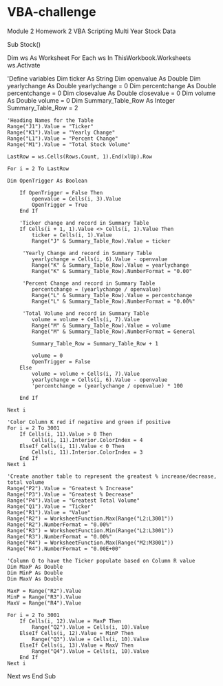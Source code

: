 # VBA-challenge
Module 2 Homework 2 VBA Scripting Multi Year Stock Data

Sub Stock()

Dim ws As Worksheet
For Each ws In ThisWorkbook.Worksheets
ws.Activate

'Define variables
    Dim ticker As String
    Dim openvalue As Double
    Dim yearlychange As Double
    yearlychange = 0
    Dim percentchange As Double
    percentchange = 0
    Dim closevalue As Double
    closevalue = 0
    Dim volume As Double
    volume = 0
    Dim Summary_Table_Row As Integer
    Summary_Table_Row = 2
    
    'Heading Names for the Table
    Range("J1").Value = "Ticker"
    Range("K1").Value = "Yearly Change"
    Range("L1").Value = "Percent Change"
    Range("M1").Value = "Total Stock Volume"
    
    LastRow = ws.Cells(Rows.Count, 1).End(xlUp).Row
    
    For i = 2 To LastRow
    
    Dim OpenTrigger As Boolean
    
        If OpenTrigger = False Then
            openvalue = Cells(i, 3).Value
            OpenTrigger = True
        End If
    
        'Ticker change and record in Summary Table
        If Cells(i + 1, 1).Value <> Cells(i, 1).Value Then
            ticker = Cells(i, 1).Value
            Range("J" & Summary_Table_Row).Value = ticker
            
         'Yearly Change and record in Summary Table
            yearlychange = Cells(i, 6).Value - openvalue
            Range("K" & Summary_Table_Row).Value = yearlychange
            Range("K" & Summary_Table_Row).NumberFormat = "0.00"
            
         'Percent Change and record in Summary Table
            percentchange = (yearlychange / openvalue)
            Range("L" & Summary_Table_Row).Value = percentchange
            Range("L" & Summary_Table_Row).NumberFormat = "0.00%"
            
         'Total Volume and record in Summary Table
            volume = volume + Cells(i, 7).Value
            Range("M" & Summary_Table_Row).Value = volume
            Range("M" & Summary_Table_Row).NumberFormat = General
            
            Summary_Table_Row = Summary_Table_Row + 1
            
            volume = 0
            OpenTrigger = False
        Else
            volume = volume + Cells(i, 7).Value
            yearlychange = Cells(i, 6).Value - openvalue
            'percentchange = (yearlychange / openvalue) * 100

        End If

    Next i
    
    'Color Column K red if negative and green if positive
    For i = 2 To 3001
        If Cells(i, 11).Value > 0 Then
            Cells(i, 11).Interior.ColorIndex = 4
        ElseIf Cells(i, 11).Value < 0 Then
            Cells(i, 11).Interior.ColorIndex = 3
        End If
    Next i
    
    'Create another table to represent the greatest % increase/decrease, total volume
    Range("P2").Value = "Greatest % Increase"
    Range("P3").Value = "Greatest % Decrease"
    Range("P4").Value = "Greatest Total Volume"
    Range("Q1").Value = "Ticker"
    Range("R1").Value = "Value"
    Range("R2") = WorksheetFunction.Max(Range("L2:L3001"))
    Range("R2").NumberFormat = "0.00%"
    Range("R3") = WorksheetFunction.Min(Range("L2:L3001"))
    Range("R3").NumberFormat = "0.00%"
    Range("R4") = WorksheetFunction.Max(Range("M2:M3001"))
    Range("R4").NumberFormat = "0.00E+00"
    
    'Column Q to have the Ticker populate based on Column R value
    Dim MaxP As Double
    Dim MinP As Double
    Dim MaxV As Double
    
    MaxP = Range("R2").Value
    MinP = Range("R3").Value
    MaxV = Range("R4").Value
    
    For i = 2 To 3001
        If Cells(i, 12).Value = MaxP Then
            Range("Q2").Value = Cells(i, 10).Value
        ElseIf Cells(i, 12).Value = MinP Then
            Range("Q3").Value = Cells(i, 10).Value
        ElseIf Cells(i, 13).Value = MaxV Then
            Range("Q4").Value = Cells(i, 10).Value
        End If
    Next i
        
Next ws
End Sub
